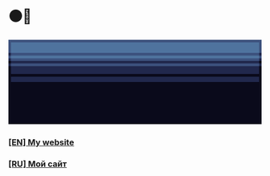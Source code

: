 # ⚫🌊
![Banner](banner.png)
### [[EN] My website](http://temhotaokeaha.github.io/index.html)
### [[RU] Мой сайт](http://temhotaokeaha.github.io/ru.html)
